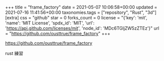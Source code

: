 +++
title = "frame_factory"
date = 2021-05-07 10:06:58+00:00
updated = 2021-07-16 11:41:56+00:00
taxonomies.tags = ["repository", "Rust", "3d"]
[extra]
css = "github"
star = 0
forks_count = 0
license = "{'key': 'mit', 'name': 'MIT License', 'spdx_id': 'MIT', 'url': 'https://api.github.com/licenses/mit', 'node_id': 'MDc6TGljZW5zZTEz'}"
url = "https://github.com/ousttrue/frame_factory"
+++

<https://github.com/ousttrue/frame_factory>

rust 練習
